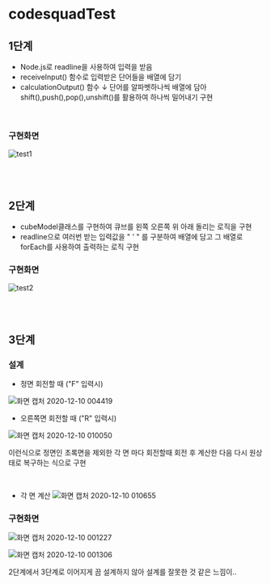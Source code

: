 # codesquadTest

## 1단계
 + Node.js로 readline을 사용하여 입력을 받음
+ receiveInput() 함수로 입력받은 단어들을 배열에 담기
+ calculationOutput() 함수 ↓
  단어를 알파벳하나씩 배열에 담아 shift(),push(),pop(),unshift()를 활용하여 하나씩 밀어내기 구현
 <br>

### 구현화면 

![test1](https://user-images.githubusercontent.com/61257242/101365522-43248600-38e7-11eb-9e79-9cba122d1380.png)

<br>
<br>

##  2단계

+ cubeModel클래스를 구현하여 큐브를 왼쪽 오른쪽 위 아래 돌리는 로직을 구현
+ readline으로 여러번 받는 입력값을 " ' " 를 구분하여 배열에 담고 그 배열로 forEach를 사용하여 출력하는 로직 구현
  <br>
### 구현화면
  
![test2](https://user-images.githubusercontent.com/61257242/101364646-2471bf80-38e6-11eb-8288-3e47675d90e9.png)

<br>
<br>

##  3단계

### 설계 
  + 정면 회전할 때 ("F" 입력시) 

![화면 캡처 2020-12-10 004419](https://user-images.githubusercontent.com/61257242/101651835-db09a780-3a80-11eb-8560-46087f50c726.png)
  <br>

  + 오른쪽면 회전할 때 ("R" 입력시)

![화면 캡처 2020-12-10 010050](https://user-images.githubusercontent.com/61257242/101653859-27ee7d80-3a83-11eb-9221-853ee7c9fa44.png)

이런식으로 정면인 초록면을 제외한 각 면 마다 회전할때 회전 후 계산한 다음 다시 원상태로 복구하는 식으로 구현
 
<br>

 +  각 면 계산
![화면 캡처 2020-12-10 010655](https://user-images.githubusercontent.com/61257242/101654591-0cd03d80-3a84-11eb-843f-405f97124f3e.png)

### 구현화면

![화면 캡처 2020-12-10 001227](https://user-images.githubusercontent.com/61257242/101647835-8b28e180-3a7c-11eb-8e89-5c241f726c96.png)

![화면 캡처 2020-12-10 001306](https://user-images.githubusercontent.com/61257242/101647877-98de6700-3a7c-11eb-9dc1-ed7810f9a853.png)

2단계에서 3단계로 이어지게 끔 설계하지 않아 설계를 잘못한 것 같은 느낌이..
